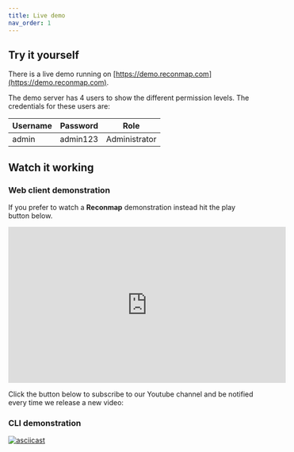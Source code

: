 ```yaml
---
title: Live demo
nav_order: 1
---
```


## Try it yourself

There is a live demo running on [https://demo.reconmap.com](https://demo.reconmap.com).

The demo server has 4 users to show the different permission levels. The credentials for these users are:

| Username | Password | Role          |
| -------- | -------- | ------------- |
| admin    | admin123 | Administrator |

## Watch it working

### Web client demonstration

If you prefer to watch a **Reconmap** demonstration instead hit the play button below.

<iframe width="560" height="315" src="https://www.youtube.com/embed/7gOcDTzvirg" frameborder="0" allow="accelerometer; autoplay; encrypted-media; gyroscope; picture-in-picture" allowfullscreen></iframe>

Click the button below to subscribe to our Youtube channel and be notified every time we release a new video:

<script src="https://apis.google.com/js/platform.js"></script>
<div class="g-ytsubscribe" data-channelid="UCKJM12YKHqvvATHkdIKopeQ" data-layout="full" data-theme="dark" data-count="hidden"></div>

### CLI demonstration

[![asciicast](https://asciinema.org/a/402505.svg)](https://asciinema.org/a/402505)
